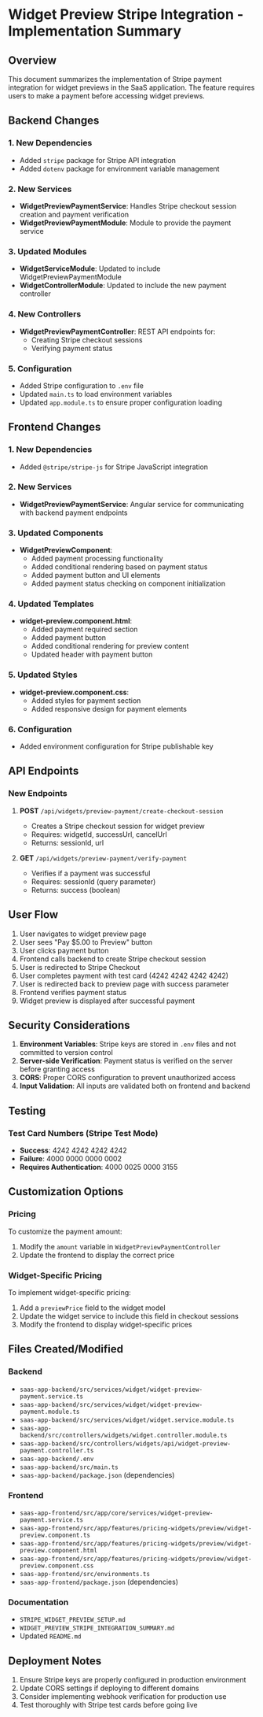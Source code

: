 # Widget Preview Stripe Integration - Implementation Summary

## Overview
This document summarizes the implementation of Stripe payment integration for widget previews in the SaaS application. The feature requires users to make a payment before accessing widget previews.

## Backend Changes

### 1. New Dependencies
- Added `stripe` package for Stripe API integration
- Added `dotenv` package for environment variable management

### 2. New Services
- **WidgetPreviewPaymentService**: Handles Stripe checkout session creation and payment verification
- **WidgetPreviewPaymentModule**: Module to provide the payment service

### 3. Updated Modules
- **WidgetServiceModule**: Updated to include WidgetPreviewPaymentModule
- **WidgetControllerModule**: Updated to include the new payment controller

### 4. New Controllers
- **WidgetPreviewPaymentController**: REST API endpoints for:
  - Creating Stripe checkout sessions
  - Verifying payment status

### 5. Configuration
- Added Stripe configuration to `.env` file
- Updated `main.ts` to load environment variables
- Updated `app.module.ts` to ensure proper configuration loading

## Frontend Changes

### 1. New Dependencies
- Added `@stripe/stripe-js` for Stripe JavaScript integration

### 2. New Services
- **WidgetPreviewPaymentService**: Angular service for communicating with backend payment endpoints

### 3. Updated Components
- **WidgetPreviewComponent**: 
  - Added payment processing functionality
  - Added conditional rendering based on payment status
  - Added payment button and UI elements
  - Added payment status checking on component initialization

### 4. Updated Templates
- **widget-preview.component.html**: 
  - Added payment required section
  - Added payment button
  - Added conditional rendering for preview content
  - Updated header with payment button

### 5. Updated Styles
- **widget-preview.component.css**: 
  - Added styles for payment section
  - Added responsive design for payment elements

### 6. Configuration
- Added environment configuration for Stripe publishable key

## API Endpoints

### New Endpoints
1. **POST** `/api/widgets/preview-payment/create-checkout-session`
   - Creates a Stripe checkout session for widget preview
   - Requires: widgetId, successUrl, cancelUrl
   - Returns: sessionId, url

2. **GET** `/api/widgets/preview-payment/verify-payment`
   - Verifies if a payment was successful
   - Requires: sessionId (query parameter)
   - Returns: success (boolean)

## User Flow

1. User navigates to widget preview page
2. User sees "Pay $5.00 to Preview" button
3. User clicks payment button
4. Frontend calls backend to create Stripe checkout session
5. User is redirected to Stripe Checkout
6. User completes payment with test card (4242 4242 4242 4242)
7. User is redirected back to preview page with success parameter
8. Frontend verifies payment status
9. Widget preview is displayed after successful payment

## Security Considerations

1. **Environment Variables**: Stripe keys are stored in `.env` files and not committed to version control
2. **Server-side Verification**: Payment status is verified on the server before granting access
3. **CORS**: Proper CORS configuration to prevent unauthorized access
4. **Input Validation**: All inputs are validated both on frontend and backend

## Testing

### Test Card Numbers (Stripe Test Mode)
- **Success**: 4242 4242 4242 4242
- **Failure**: 4000 0000 0000 0002
- **Requires Authentication**: 4000 0025 0000 3155

## Customization Options

### Pricing
To customize the payment amount:
1. Modify the `amount` variable in `WidgetPreviewPaymentController`
2. Update the frontend to display the correct price

### Widget-Specific Pricing
To implement widget-specific pricing:
1. Add a `previewPrice` field to the widget model
2. Update the widget service to include this field in checkout sessions
3. Modify the frontend to display widget-specific prices

## Files Created/Modified

### Backend
- `saas-app-backend/src/services/widget/widget-preview-payment.service.ts`
- `saas-app-backend/src/services/widget/widget-preview-payment.module.ts`
- `saas-app-backend/src/services/widget/widget.service.module.ts`
- `saas-app-backend/src/controllers/widgets/widget.controller.module.ts`
- `saas-app-backend/src/controllers/widgets/api/widget-preview-payment.controller.ts`
- `saas-app-backend/.env`
- `saas-app-backend/src/main.ts`
- `saas-app-backend/package.json` (dependencies)

### Frontend
- `saas-app-frontend/src/app/core/services/widget-preview-payment.service.ts`
- `saas-app-frontend/src/app/features/pricing-widgets/preview/widget-preview.component.ts`
- `saas-app-frontend/src/app/features/pricing-widgets/preview/widget-preview.component.html`
- `saas-app-frontend/src/app/features/pricing-widgets/preview/widget-preview.component.css`
- `saas-app-frontend/src/environments.ts`
- `saas-app-frontend/package.json` (dependencies)

### Documentation
- `STRIPE_WIDGET_PREVIEW_SETUP.md`
- `WIDGET_PREVIEW_STRIPE_INTEGRATION_SUMMARY.md`
- Updated `README.md`

## Deployment Notes

1. Ensure Stripe keys are properly configured in production environment
2. Update CORS settings if deploying to different domains
3. Consider implementing webhook verification for production use
4. Test thoroughly with Stripe test cards before going live